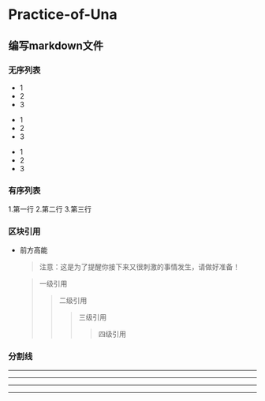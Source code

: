# Practice-of-Una

## 编写markdown文件

### 无序列表
* 1
* 2
* 3

+ 1
+ 2
+ 3

- 1
- 2
- 3

### 有序列表
1.第一行
2.第二行
3.第三行

### 区块引用
* 前方高能
  > 注意：这是为了提醒你接下来又很刺激的事情发生，请做好准备！
  
  > 一级引用
  >> 二级引用
  >>> 三级引用
  >>>> 四级引用
 
### 分割线
***
----
-------
_ _ _

  
 
